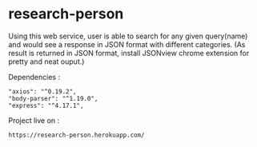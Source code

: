 # research-person

Using this web service, user is able to search for any given query(name) and would see a response in JSON format with different categories.
(As result is returned in JSON format, install JSONview chrome extension for pretty and neat ouput.)

Dependencies : 

    "axios": "^0.19.2",
    "body-parser": "^1.19.0",
    "express": "^4.17.1",
    
Project live on :

    https://research-person.herokuapp.com/
